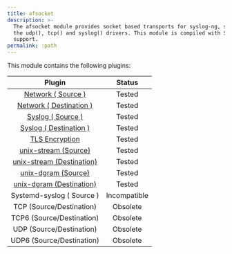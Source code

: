```yaml
---
title: afsocket
description: >-
  The afsocket module provides socket based transports for syslog-ng, such as
  the udp(), tcp() and syslog() drivers. This module is compiled with SSL
  support.
permalink: :path
---
```


This module contains the following plugins:

|                                Plugin                               |    Status    |
| :-----------------------------------------------------------------: | :----------: |
|           [Network ( Source )](network-source-driver)            |    Tested    |
|      [Network ( Destination )](network-destination-driver)       |    Tested    |
|      [Syslog ( Source )](syslog-source-destination-driver)       |    Tested    |
|    [Syslog ( Destination )](syslog-source-destination-driver)    |    Tested    |
|                  [TLS Encryption](tls-encryption/)                  |    Tested    |
|         [unix-stream (Source)](unix-stream-source-driver)        |    Tested    |
|    [unix-stream (Destination)](unix-stream-destination-driver)   |    Tested    |
|    [unix-dgram (Source)](unix-dgram-source-destination-driver)   |    Tested    |
| [unix-dgram (Destination)](unix-dgram-source-destination-driver) |    Tested    |
|                      Systemd-syslog ( Source )                      | Incompatible |
|                       TCP (Source/Destination)                      |   Obsolete   |
|                      TCP6 (Source/Destination)                      |   Obsolete   |
|                       UDP (Source/Destination)                      |   Obsolete   |
|                      UDP6 (Source/Destination)                      |   Obsolete   |
